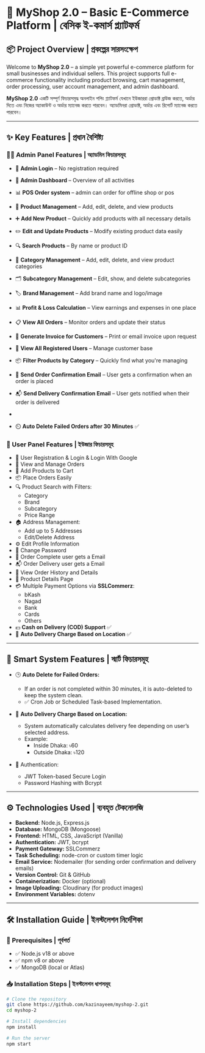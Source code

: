 # 🛒 MyShop 2.0 – Basic E-Commerce Platform | বেসিক ই-কমার্স প্ল্যাটফর্ম

## 📦 Project Overview | প্রকল্পের সারসংক্ষেপ

Welcome to **MyShop 2.0** – a simple yet powerful e-commerce platform for small businesses and individual sellers. This project supports full e-commerce functionality including product browsing, cart management, order processing, user account management, and admin dashboard.

**MyShop 2.0** একটি সম্পূর্ণ ফিচারসমৃদ্ধ অনলাইন শপিং প্ল্যাটফর্ম যেখানে ইউজাররা প্রোডাক্ট ব্রাউজ করতে, অর্ডার দিতে এবং নিজের অ্যাকাউন্ট ও অর্ডার ম্যানেজ করতে পারবেন। অ্যাডমিনরা প্রোডাক্ট, অর্ডার এবং রিপোর্ট ম্যানেজ করতে পারবেন।

---

## ✨ Key Features | প্রধান বৈশিষ্ট্য

### 👨‍💼 Admin Panel Features | অ্যাডমিন ফিচারসমূহ

- 🔐 **Admin Login** – No registration required
- 🔑 **Admin Dashboard** – Overview of all activities
- 📊 **POS Order system** – admin can order for offline shop or pos
- 🛒 **Product Management** – Add, edit, delete, and view products
- ➕ **Add New Product** – Quickly add products with all necessary details
- ✏️ **Edit and Update Products** – Modify existing product data easily
- 🔍 **Search Products** – By name or product ID
- 📁 **Category Management** – Add, edit, delete, and view product categories
- 🗂️ **Subcategory Management** – Edit, show, and delete subcategories
- 🏷️ **Brand Management** – Add brand name and logo/image
- 📊 **Profit & Loss Calculation** – View earnings and expenses in one place
- 📋 **View All Orders** – Monitor orders and update their status
- 🧾 **Generate Invoice for Customers** – Print or email invoice upon request
- 👤 **View All Registered Users** – Manage customer base
- 📦 **Filter Products by Category** – Quickly find what you're managing
- 📧 **Send Order Confirmation Email** – User gets a confirmation when an order is placed
- 📬 **Send Delivery Confirmation Email** – User gets notified when their order is delivered

-
- ⏲️ **Auto Delete Failed Orders after 30 Minutes** ✅

### 👤 User Panel Features | ইউজার ফিচারসমূহ

- 📝 User Registration & Login & Login With Google
- 🧾 View and Manage Orders
- 🛒 Add Products to Cart
- 📦 Place Orders Easily
- 🔍 Product Search with Filters:
  - Category
  - Brand
  - Subcategory
  - Price Range
- 🏠 Address Management:
  - Add up to 5 Addresses
  - Edit/Delete Address
- ⚙️ Edit Profile Information
- 🔑 Change Password
- 📧 Order Complete user gets a Email
- 📬 Order Delivery user gets a Email
- 📜 View Order History and Details
- 📄 Product Details Page
- 💳 Multiple Payment Options via **SSLCommerz**:
  - bKash
  - Nagad
  - Bank
  - Cards
  - Others
- 💵 **Cash on Delivery (COD) Support** ✅
- 🚚 **Auto Delivery Charge Based on Location** ✅

---

## 🧠 Smart System Features | স্মার্ট ফিচারসমূহ

- 🕒 **Auto Delete for Failed Orders:**

  - If an order is not completed within 30 minutes, it is auto-deleted to keep the system clean.
  - ✅ Cron Job or Scheduled Task-based Implementation.

- 🚛 **Auto Delivery Charge Based on Location:**

  - System automatically calculates delivery fee depending on user’s selected address.
  - Example:
    - Inside Dhaka: ৳60
    - Outside Dhaka: ৳120

- 🔐 Authentication:
  - JWT Token-based Secure Login
  - Password Hashing with Bcrypt

---

## ⚙️ Technologies Used | ব্যবহৃত টেকনোলজি

- **Backend:** Node.js, Express.js
- **Database:** MongoDB (Mongoose)
- **Frontend:** HTML, CSS, JavaScript (Vanilla)
- **Authentication:** JWT, bcrypt
- **Payment Gateway:** SSLCommerz
- **Task Scheduling:** node-cron or custom timer logic
- **Email Service:** Nodemailer (for sending order confirmation and delivery emails)
- **Version Control:** Git & GitHub
- **Containerization:** Docker (optional)
- **Image Uploading:** Cloudinary (for product images)
- **Environment Variables:** dotenv

---

## 🛠 Installation Guide | ইনস্টলেশন নির্দেশিকা

### 📌 Prerequisites | পূর্বশর্ত

- ✅ Node.js v18 or above
- ✅ npm v8 or above
- ✅ MongoDB (local or Atlas)

### 📥 Installation Steps | ইনস্টলেশন ধাপসমূহ

```bash
# Clone the repository
git clone https://github.com/kazinayeem/myshop-2.git
cd myshop-2

# Install dependencies
npm install

# Run the server
npm start
```
